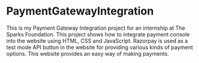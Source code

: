 # PaymentGatewayIntegration
This is my Payment Gateway Integration project for an internship at The Sparks Foundation.
This project shows how to integrate payment console into the website using HTML, CSS and JavaScript. Razorpay is used as a test mode API button in the website for providing various kinds of payment options. This website provides an easy way of making payments.
